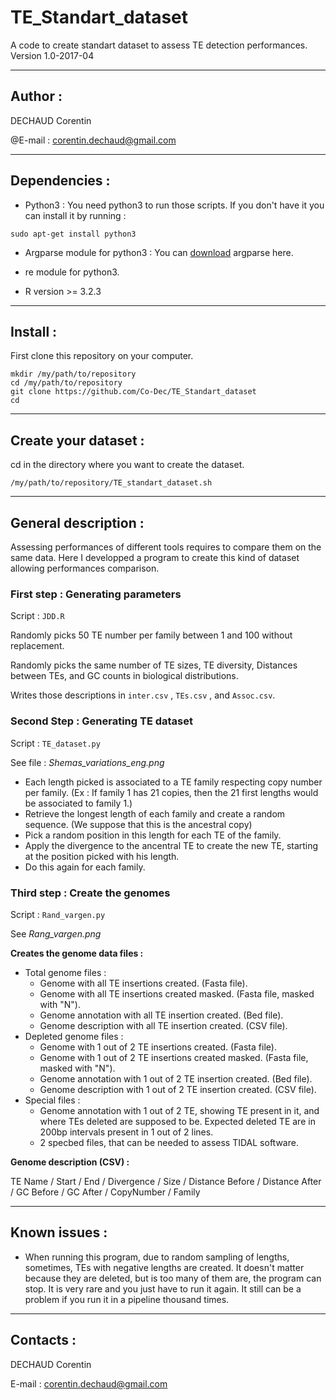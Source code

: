 # TE_Standart_dataset
A code to create standart dataset to assess TE detection performances.
Version 1.0-2017-04

-----------------
## Author : 
DECHAUD Corentin

@E-mail : corentin.dechaud@gmail.com

-----------------
## Dependencies :
  - Python3 :
You need python3 to run those scripts. If you don't have it you can install it by running :
```
sudo apt-get install python3
```
  - Argparse module for python3 :
 You can [download](https://pypi.python.org/pypi/argparse#downloads) argparse here.
 
  - re module for python3.
  
  - R version >= 3.2.3 
  
-----------------
## Install :
First clone this repository on your computer.

```
mkdir /my/path/to/repository
cd /my/path/to/repository
git clone https://github.com/Co-Dec/TE_Standart_dataset
cd
```

-----------------
## Create your dataset :
cd in the directory where you want to create the dataset.
```
/my/path/to/repository/TE_standart_dataset.sh
```

-----------------
## General description :
Assessing performances of different tools requires to compare them on the same data. Here I developped a program to create this kind of dataset allowing performances comparison.
### First step : Generating parameters
Script : `JDD.R`

Randomly picks 50 TE number per family between 1 and 100 without replacement.

Randomly picks the same number of TE sizes, TE diversity, Distances between TEs, and GC counts in biological distributions.

Writes those descriptions in `inter.csv` , `TEs.csv` , and `Assoc.csv`.

### Second Step : Generating TE dataset
Script : `TE_dataset.py`


See file : *Shemas_variations_eng.png*
  - Each length picked is associated to a TE family respecting copy number per family.
 (Ex : If family 1 has 21 copies, then the 21 first lengths would be associated to family 1.)
  - Retrieve the longest length of each family and create a random sequence. (We suppose that this is the ancestral copy)
  - Pick a random position in this length for each TE of the family.
  - Apply the divergence to the ancentral TE to create the new TE, starting at the position picked with his length.
  - Do this again for each family.

### Third step : Create the genomes
Script : `Rand_vargen.py`

See *Rang_vargen.png*

**Creates the genome data files :**
  * Total genome files :
    * Genome with all TE insertions created. (Fasta file).
    * Genome with all TE insertions created masked. (Fasta file, masked with "N").
    * Genome annotation with all TE insertion created. (Bed file).
    * Genome description with all TE insertion created. (CSV file).
  * Depleted genome files :
    * Genome with 1 out of 2 TE insertions created. (Fasta file).
    * Genome with 1 out of 2 TE insertions created masked. (Fasta file, masked with "N").
    * Genome annotation with 1 out of 2 TE insertion created. (Bed file).
    * Genome description with 1 out of 2 TE insertion created. (CSV file). 
  * Special files :
    * Genome annotation with 1 out of 2 TE, showing TE present in it, and where TEs deleted are supposed to be. Expected deleted TE are in 200bp intervals present in 1 out of 2 lines.
    * 2 specbed files, that can be needed to assess TIDAL software.
  
**Genome description (CSV) :**

TE Name / Start / End / Divergence / Size / Distance Before / Distance After / GC Before / GC After / CopyNumber / Family

-----------------
## Known issues :
  - When running this program, due to random sampling of lengths, sometimes, TEs with negative lengths are created. It doesn't matter because they are deleted, but is too many of them are, the program can stop. It is very rare and you just have to run it again. It still can be a problem if you run it in a pipeline thousand times.

-----------------
## Contacts :
DECHAUD Corentin

E-mail : corentin.dechaud@gmail.com
